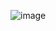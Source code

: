 ![image](https://github.com/kamillyvitoria07/comerceApp/assets/136381355/6d5b8277-a814-4035-a496-dc2755a410bf)

